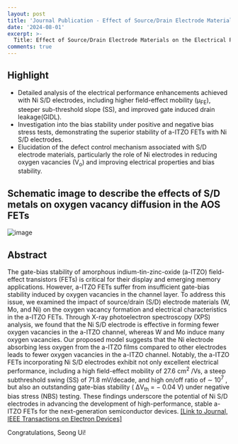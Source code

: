 ```yaml
---
layout: post
title: 'Journal Publication - Effect of Source/Drain Electrode Materials on the Electrical Performance and Stability of Amorphous Indium-Tin-Zinc-Oxide FETs'
date: '2024-08-01'
excerpt: >-
  Title: Effect of Source/Drain Electrode Materials on the Electrical Performance and Stability of Amorphous Indium-Tin-Zinc-Oxide FETs
comments: true
---
```

## Highlight

- Detailed analysis of the electrical performance enhancements achieved with Ni S/D electrodes, including higher field-effect mobility (µ<sub>FE</sub>), steeper sub-threshold slope (SS), and improved gate induced drain leakage(GIDL).
- Investigation into the bias stability under positive and negative bias stress tests, demonstrating the superior stability of a-ITZO FETs with Ni S/D electrodes.
- Elucidation of the defect control mechanism associated with S/D electrode materials, particularly the role of Ni electrodes in reducing oxygen vacancies (V<sub>o</sub>) and improving electrical properties and bias stability.

## Schematic image to describe the effects of S/D metals on oxygen vacancy diffusion in the AOS FETs

![image](https://github.com/user-attachments/assets/50522d4f-8157-4534-85ee-565298a6c273)

## Abstract
The gate-bias stability of amorphous indium-tin-zinc-oxide (a-ITZO) field-effect transistors (FETs) is critical for their display and emerging memory applications. However, a-ITZO FETs suffer from insufficient gate-bias stability induced by oxygen vacancies in the channel layer. To address this issue, we examined the impact of source/drain (S/D) electrode materials (W, Mo, and Ni) on the oxygen vacancy formation and electrical characteristics in the a-ITZO FETs. Through X-ray photoelectron spectroscopy (XPS) analysis, we found that the Ni S/D electrode is effective in forming fewer oxygen vacancies in the a-ITZO channel, whereas W and Mo induce many oxygen vacancies. Our proposed model suggests that the Ni electrode absorbing less oxygen from the a-ITZO films compared to other electrodes leads to fewer oxygen vacancies in the a-ITZO channel. Notably, the a-ITZO FETs incorporating Ni S/D electrodes exhibit not only excellent electrical performance, including a high field-effect mobility of 27.6 cm<sup>2</sup> /Vs, a steep subthreshold swing (SS) of 71.8 mV/decade, and high on/off ratio of ∼ 10<sup>7</sup> , but also an outstanding gate-bias stability ( ΔV<sub>th</sub> = − 0.04 V) under negative bias stress (NBS) testing. These findings underscore the potential of Ni S/D electrodes in advancing the development of high-performance, stable a-ITZO FETs for the next-generation semiconductor devices.
[[Link to Journal, IEEE Transactions on Electron Devices]](https://ieeexplore.ieee.org/document/10620402)

Congratulations, Seong Ui!
